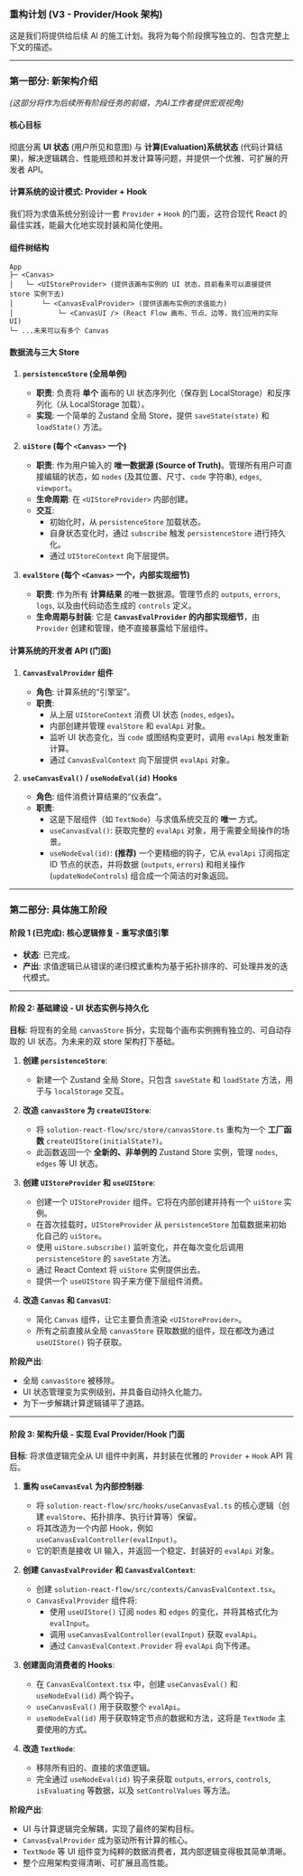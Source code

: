

### **重构计划 (V3 - Provider/Hook 架构)**

这是我们将提供给后续 AI 的施工计划。我将为每个阶段撰写独立的、包含完整上下文的描述。

---
### **第一部分: 新架构介绍**

*(这部分将作为后续所有阶段任务的前缀，为AI工作者提供宏观视角)*

#### **核心目标**
彻底分离 **UI 状态** (用户所见和意图) 与 **计算(Evaluation)系统状态** (代码计算结果)，解决逻辑耦合、性能瓶颈和并发计算等问题，并提供一个优雅、可扩展的开发者 API。

#### **计算系统的设计模式: Provider + Hook**
我们将为求值系统分别设计一套 `Provider` + `Hook` 的门面，这符合现代 React 的最佳实践，能最大化地实现封装和简化使用。

#### **组件树结构**
```
App
├─ <Canvas>
│   └─ <UIStoreProvider> (提供该画布实例的 UI 状态，目前看来可以直接提供 store 实例下去)
│       └─ <CanvasEvalProvider> (提供该画布实例的求值能力)
│           └─ <CanvasUI /> (React Flow 画布、节点、边等，我们应用的实际 UI)
└─ ...未来可以有多个 Canvas
```

#### **数据流与三大 Store**

1.  **`persistenceStore` (全局单例)**
    *   **职责**: 负责将 **单个** 画布的 UI 状态序列化（保存到 LocalStorage）和反序列化（从 LocalStorage 加载）。
    *   **实现**: 一个简单的 Zustand 全局 Store，提供 `saveState(state)` 和 `loadState()` 方法。

2.  **`uiStore` (每个 `<Canvas>` 一个)**
    *   **职责**: 作为用户输入的 **唯一数据源 (Source of Truth)**。管理所有用户可直接编辑的状态，如 `nodes` (及其位置、尺寸、`code` 字符串), `edges`, `viewport`。
    *   **生命周期**: 在 `<UIStoreProvider>` 内部创建。
    *   **交互**:
        *   初始化时，从 `persistenceStore` 加载状态。
        *   自身状态变化时，通过 `subscribe` 触发 `persistenceStore` 进行持久化。
        *   通过 `UIStoreContext` 向下层提供。

3.  **`evalStore` (每个 `<Canvas>` 一个，**内部实现细节**)**
    *   **职责**: 作为所有 **计算结果** 的唯一数据源。管理节点的 `outputs`, `errors`, `logs`, 以及由代码动态生成的 `controls` 定义。
    *   **生命周期与封装**: 它是 **`CanvasEvalProvider` 的内部实现细节**，由 `Provider` 创建和管理，绝不直接暴露给下层组件。

#### **计算系统的开发者 API (门面)**

1.  **`CanvasEvalProvider` 组件**
    *   **角色**: 计算系统的“引擎室”。
    *   **职责**:
        *   从上层 `UIStoreContext` 消费 UI 状态 (`nodes`, `edges`)。
        *   内部创建并管理 `evalStore` 和 `evalApi` 对象。
        *   监听 UI 状态变化，当 `code` 或图结构变更时，调用 `evalApi` 触发重新计算。
        *   通过 `CanvasEvalContext` 向下层提供 `evalApi` 对象。

2.  **`useCanvasEval()` / `useNodeEval(id)` Hooks**
    *   **角色**: 组件消费计算结果的“仪表盘”。
    *   **职责**:
        *   这是下层组件（如 `TextNode`）与求值系统交互的 **唯一** 方式。
        *   `useCanvasEval()`: 获取完整的 `evalApi` 对象，用于需要全局操作的场景。
        *   `useNodeEval(id)`: **(推荐)** 一个更精细的钩子，它从 `evalApi` 订阅指定 ID 节点的状态，并将数据 (`outputs`, `errors`) 和相关操作 (`updateNodeControls`) 组合成一个简洁的对象返回。

---
### **第二部分: 具体施工阶段**

#### **阶段 1 (已完成): 核心逻辑修复 - 重写求值引擎**
*   **状态**: 已完成。
*   **产出**: 求值逻辑已从错误的递归模式重构为基于拓扑排序的、可处理并发的迭代模式。

---

#### **阶段 2: 基础建设 - UI 状态实例与持久化**

**目标**: 将现有的全局 `canvasStore` 拆分，实现每个画布实例拥有独立的、可自动存取的 UI 状态。为未来的双 store 架构打下基础。

1.  **创建 `persistenceStore`**:
    *   新建一个 Zustand 全局 Store，只包含 `saveState` 和 `loadState` 方法，用于与 `localStorage` 交互。

2.  **改造 `canvasStore` 为 `createUIStore`**:
    *   将 `solution-react-flow/src/store/canvasStore.ts` 重构为一个 **工厂函数** `createUIStore(initialState?)`。
    *   此函数返回一个 **全新的、非单例的** Zustand Store 实例，管理 `nodes`, `edges` 等 UI 状态。

3.  **创建 `UIStoreProvider` 和 `useUIStore`**:
    *   创建一个 `UIStoreProvider` 组件。它将在内部创建并持有一个 `uiStore` 实例。
    *   在首次挂载时，`UIStoreProvider` 从 `persistenceStore` 加载数据来初始化自己的 `uiStore`。
    *   使用 `uiStore.subscribe()` 监听变化，并在每次变化后调用 `persistenceStore` 的 `saveState` 方法。
    *   通过 React Context 将 `uiStore` 实例提供出去。
    *   提供一个 `useUIStore` 钩子来方便下层组件消费。

4.  **改造 `Canvas` 和 `CanvasUI`**:
    *   简化 `Canvas` 组件，让它主要负责渲染 `<UIStoreProvider>`。
    *   所有之前直接从全局 `canvasStore` 获取数据的组件，现在都改为通过 `useUIStore()` 钩子获取。

**阶段产出**:
*   全局 `canvasStore` 被移除。
*   UI 状态管理变为实例级别，并具备自动持久化能力。
*   为下一步解耦计算逻辑铺平了道路。

---

#### **阶段 3: 架构升级 - 实现 Eval Provider/Hook 门面**

**目标**: 将求值逻辑完全从 UI 组件中剥离，并封装在优雅的 `Provider` + `Hook` API 背后。

1.  **重构 `useCanvasEval` 为内部控制器**:
    *   将 `solution-react-flow/src/hooks/useCanvasEval.ts` 的核心逻辑（创建 `evalStore`、拓扑排序、执行计算等）保留。
    *   将其改造为一个内部 Hook，例如 `useCanvasEvalController(evalInput)`。
    *   它的职责是接收 UI 输入，并返回一个稳定、封装好的 `evalApi` 对象。

2.  **创建 `CanvasEvalProvider` 和 `CanvasEvalContext`**:
    *   创建 `solution-react-flow/src/contexts/CanvasEvalContext.tsx`。
    *   `CanvasEvalProvider` 组件将:
        *   使用 `useUIStore()` 订阅 `nodes` 和 `edges` 的变化，并将其格式化为 `evalInput`。
        *   调用 `useCanvasEvalController(evalInput)` 获取 `evalApi`。
        *   通过 `CanvasEvalContext.Provider` 将 `evalApi` 向下传递。

3.  **创建面向消费者的 Hooks**:
    *   在 `CanvasEvalContext.tsx` 中，创建 `useCanvasEval()` 和 `useNodeEval(id)` 两个钩子。
    *   `useCanvasEval()` 用于获取整个 `evalApi`。
    *   `useNodeEval(id)` 用于获取特定节点的数据和方法，这将是 `TextNode` 主要使用的方式。

4.  **改造 `TextNode`**:
    *   移除所有旧的、直接的求值逻辑。
    *   完全通过 `useNodeEval(id)` 钩子来获取 `outputs`, `errors`, `controls`, `isEvaluating` 等数据，以及 `setControlValues` 等方法。

**阶段产出**:
*   UI 与计算逻辑完全解耦，实现了最终的架构目标。
*   `CanvasEvalProvider` 成为驱动所有计算的核心。
*   `TextNode` 等 UI 组件变为纯粹的数据消费者，其内部逻辑变得极其简单清晰。
*   整个应用架构变得清晰、可扩展且高性能。